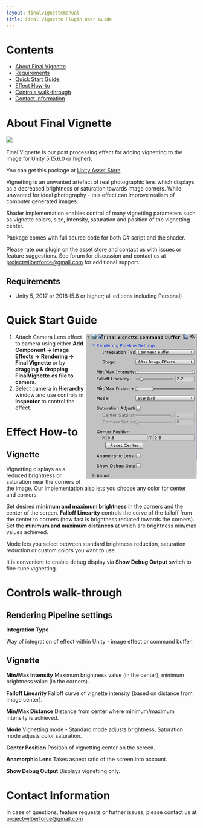 ```yaml
---
layout: finalvignettemanual
title: Final Vignette Plugin User Guide
---
```


# Contents
- [About Final Vignette](#about-final-vignette)
- [Requirements](#requirements)
- [Quick Start Guide](#quick-start-guide)
- [Effect How-to](#effects-how-to)
- [Controls walk-through](#controls-walk-through)
- [Contact Information](#contact-information)

# About Final Vignette

![]({{site.baseurl}}/images/vignette/vignette_1_0_main_image.jpg)

Final Vignette is our post processing effect for adding vignetting to the image for Unity 5 (5.6.0 or higher).

You can get this package at [Unity Asset Store](http://u3d.as/1bZ6).

Vignetting is an unwanted artefact of real photographic lens which displays as a decreased brightness or saturation towards image corners. While unwanted for ideal photography - this effect can improve realism of computer generated images.

Shader implementation enables control of many vignetting parameters such as vignette colors, size, intensity, saturation and position of the vignetting center.

Package comes with full source code for both C# script and the shader.

Please rate our plugin on the asset store and contact us with issues or feature suggestions. See forum for discussion and contact us at <projectwilberforce@gmail.com> for additional support.

## Requirements

- Unity 5, 2017 or 2018 (5.6 or higher; all editions including Personal)

# Quick Start Guide

<img style="float: right;" src="vignette.png">

1. Attach Camera Lens effect to camera using either **Add Component -> Image Effects -> Rendering -> Final Vignette** or by **dragging & dropping FinalVignette.cs file to camera**.
2. Select camera in **Hierarchy** window and use controls in **Inspector** to control the effect.

# Effect How-to

## Vignette

Vignetting displays as a reduced brightness or saturation near the corners of the image. Our implementation also lets you choose any color for center and corners.

Set desired **minimum and maximum brightness** in the corners and the center of the screen. **Falloff Linearity** controls the curve of the falloff from the center to corners (how fast is brightness reduced towards the corners). Set the **minimum and maximum distances** at which are brightness min/max values achieved.

Mode lets you select between standard brightness reduction, saturation reduction or custom colors you want to use.

It is convenient to enable debug display via **Show Debug Output** switch to fine-tune vignetting.

# Controls walk-through

## Rendering Pipeline settings

**Integration Type**

Way of integration of effect within Unity - image effect or command buffer.

## Vignette

**Min/Max Intensity**
Maximum brightness value (in the center), minimum brightness value (in the corners).

**Falloff Linearity**
Falloff curve of vignette intensity (based on distance from image center).

**Min/Max Distance**
Distance from center where minimum/maximum intensity is achieved.

**Mode**
Vignetting mode - Standard mode adjusts brightness, Saturation mode adjusts color saturation.

**Center Position**
Position of vignetting center on the screen.

**Anamorphic Lens**
Takes aspect ratio of the screen into account.

**Show Debug Output**
Displays vignetting only.

# Contact Information
In case of questions, feature requests or further issues, please contact us at <projectwilberforce@gmail.com>
